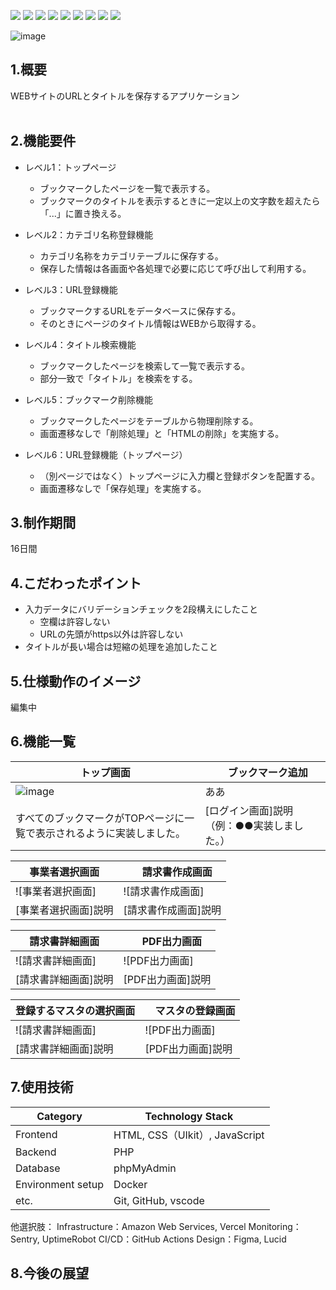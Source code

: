 <img src="https://img.shields.io/badge/PHP-ccc.svg?logo=php&style=flat"> <img src="https://img.shields.io/badge/-CSS3-1572B6.svg?logo=css3&style=flat"> <img src="https://img.shields.io/badge/-HTML5-333.svg?logo=html5&style=flat">
<img src="https://img.shields.io/badge/Javascript-276DC3.svg?logo=javascript&style=flat">
<img src="https://img.shields.io/badge/-Windows-0078D6.svg?logo=windows&style=flat">
<img src="https://img.shields.io/badge/-MySQL-336791.svg?logo=mysql&style=flat">
<img src="https://img.shields.io/badge/-Visual%20Studio%20Code-007ACC.svg?logo=visual-studio-code&style=flat">
<img src="https://img.shields.io/badge/-GitHub-181717.svg?logo=github&style=flat">
<img src="https://img.shields.io/badge/-Docker-EEE.svg?logo=docker&style=flat">

![image](https://github.com/user-attachments/assets/2df70858-8988-4d0f-b75c-3af9252d3d0e)


## 1.概要
WEBサイトのURLとタイトルを保存するアプリケーション
<br><br>

## 2.機能要件
- レベル1：トップページ
  - ブックマークしたページを一覧で表示する。
  - ブックマークのタイトルを表示するときに一定以上の文字数を超えたら「...」に置き換える。

- レベル2：カテゴリ名称登録機能
  - カテゴリ名称をカテゴリテーブルに保存する。
  - 保存した情報は各画面や各処理で必要に応じて呼び出して利用する。

- レベル3：URL登録機能
  - ブックマークするURLをデータベースに保存する。
  - そのときにページのタイトル情報はWEBから取得する。

- レベル4：タイトル検索機能
  - ブックマークしたページを検索して一覧で表示する。
  - 部分一致で「タイトル」を検索をする。

- レベル5：ブックマーク削除機能
  - ブックマークしたページをテーブルから物理削除する。
  - 画面遷移なしで「削除処理」と「HTMLの削除」を実施する。

- レベル6：URL登録機能（トップページ）
  - （別ページではなく）トップページに入力欄と登録ボタンを配置する。
  - 画面遷移なしで「保存処理」を実施する。

## 3.制作期間
16日間

## 4.こだわったポイント
- 入力データにバリデーションチェックを2段構えにしたこと
  - 空欄は許容しない
  - URLの先頭がhttps以外は許容しない
- タイトルが長い場合は短縮の処理を追加したこと

## 5.仕様動作のイメージ
編集中



## 6.機能一覧
| トップ画面 |　ブックマーク追加 |
| ---- | ---- |
| ![image](https://github.com/user-attachments/assets/378283f4-0209-464e-8587-1b86ab4d79c1) | ああ |
| すべてのブックマークがTOPページに一覧で表示されるように実装しました。 | [ログイン画面]説明（例：●●実装しました。） |

| 事業者選択画面 |　請求書作成画面 |
| ---- | ---- |
| ![事業者選択画面] | ![請求書作成画面] |
| [事業者選択画面]説明 | [請求書作成画面]説明 |

| 請求書詳細画面 |　PDF出力画面 |
| ---- | ---- |
| ![請求書詳細画面] | ![PDF出力画面] |
| [請求書詳細画面]説明 | [PDF出力画面]説明 |

| 登録するマスタの選択画面 |　マスタの登録画面 |
| ---- | ---- |
| ![請求書詳細画面] | ![PDF出力画面] |
| [請求書詳細画面]説明 | [PDF出力画面]説明 |

## 7.使用技術
| Category          | Technology Stack    | 
| ----------------- | ------------------- | 
| Frontend          | HTML, CSS（UIkit）, JavaScript | 
| Backend           | PHP                 | 
| Database          | phpMyAdmin          | 
| Environment setup | Docker              | 
| etc.              | Git, GitHub, vscode | 

他選択肢：
Infrastructure：Amazon Web Services, Vercel
Monitoring：Sentry, UptimeRobot
CI/CD：GitHub Actions
Design：Figma, Lucid


## 8.今後の展望
